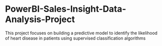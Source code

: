 # PowerBI-Sales-Insight-Data-Analysis-Project
This project focuses on building a predictive model to identify the likelihood of heart disease in patients using supervised classification algorithms
